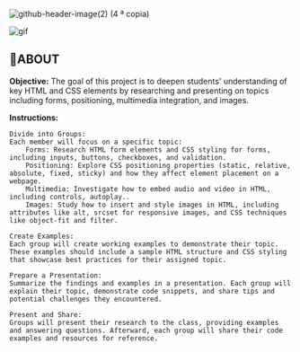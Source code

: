 
![github-header-image(2) (4 ª copia)](https://github.com/user-attachments/assets/434ea959-6c27-4bac-b470-0ca6538a1296)

![gif](https://i.pinimg.com/originals/be/82/8c/be828c40bb5a13d25c1e2579514ed6f3.gif)

<h2> 🚀ABOUT </h2>

**Objective:**
The goal of this project is to deepen students' understanding of key HTML and CSS elements by researching and presenting on topics including forms, positioning, multimedia integration, and images.

**Instructions:**

    Divide into Groups:
    Each member will focus on a specific topic:
        Forms: Research HTML form elements and CSS styling for forms, including inputs, buttons, checkboxes, and validation.
        Positioning: Explore CSS positioning properties (static, relative, absolute, fixed, sticky) and how they affect element placement on a webpage.
        Multimedia: Investigate how to embed audio and video in HTML, including controls, autoplay..
        Images: Study how to insert and style images in HTML, including attributes like alt, srcset for responsive images, and CSS techniques like object-fit and filter.

    Create Examples:
    Each group will create working examples to demonstrate their topic. These examples should include a sample HTML structure and CSS styling that showcase best practices for their assigned topic.

    Prepare a Presentation:
    Summarize the findings and examples in a presentation. Each group will explain their topic, demonstrate code snippets, and share tips and potential challenges they encountered.

    Present and Share:
    Groups will present their research to the class, providing examples and answering questions. Afterward, each group will share their code examples and resources for reference.
